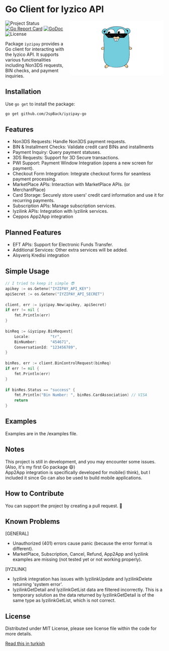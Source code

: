 # Go Client for Iyzico API

<img align="right" width="300" src="gopher.png" alt="gopher">

![Project Status](https://img.shields.io/badge/version-1.0.0-green.svg)
[![Go Report Card](https://goreportcard.com/badge/github.com/JspBack/iyzipay-go)](https://goreportcard.com/report/github.com/JspBack/iyzipay-go)
[![GoDoc](https://godoc.org/github.com/JspBack/iyzipay-go?status.svg)](https://pkg.go.dev/github.com/JspBack/iyzipay-go)
![License](https://img.shields.io/badge/license-MIT-blue.svg)

Package `iyzipay` provides a Go client for interacting with the Iyzico API. It supports various functionalities including Non3DS requests, BIN checks, and payment inquiries.

## Installation

Use `go get` to install the package:

```bash
go get github.com/JspBack/iyzipay-go
```

## Features

- Non3DS Requests: Handle Non3DS payment requests.
- BIN & Installment Checks: Validate credit card BINs and installments
- Payment Inquiry: Query payment statuses.
- 3DS Requests: Support for 3D Secure transactions.
- PWI Support: Payment Window Integration (opens a new screen for payment).
- Checkout Form Integration: Integrate checkout forms for seamless payment processing.
- MarketPlace APIs: Interaction with MarketPlace APIs. (or MerchantPlace)
- Card Storage: Securely store users' credit card information and use it for recurring payments.
- Subscription APIs: Manage subscription services.
- Iyzilink APIs: Integration with Iyzilink services.
- Ceppos App2App integration

## Planned Features

- EFT APIs: Support for Electronic Funds Transfer.
- Additional Services: Other extra services will be added.
- Alışveriş Kredisi integration

## Simple Usage

```go
// I tried to keep it simple 😎
apikey := os.Getenv("IYZIPAY_API_KEY")
apiSecret := os.Getenv("IYZIPAY_API_SECRET")

client, err := iyzipay.New(apikey, apiSecret)
if err != nil {
    fmt.Println(err)
}

binReq := &iyzipay.BinRequest{
    Locale:         "tr",
    BinNumber:      "454671",
    ConversationId: "123456789",
}

binRes, err := client.BinControlRequest(binReq)
if err != nil {
    fmt.Println(err)
}

if binRes.Status == "success" {
    fmt.Println("Bin Number: ", binRes.CardAssociation) // VISA
    return
}
```

## Examples

Examples are in the /examples file.

## Notes

This project is still in development, and you may encounter some issues. (Also, it's my first Go package 😄) \
App2App integration is specifically developed for mobile(i think), but I included it since Go can also be used to build mobile applications.

## How to Contribute

You can support the project by creating a pull request. 🙂

## Known Problems

[GENERAL]

- Unauthorized (401) errors cause panic (because the error format is different).
- MarketPlace, Subscription, Cancel, Refund, App2App and Iyzilink examples are missing (not tested yet or not working properly).

[IYZILINK]

- Iyzilink integration has issues with IyzilinkUpdate and IyzilinkDelete returning 'system error'.
- IyzilinkGetDetail and IyzilinkGetList data are filtered incorrectly. This is a temporary solution as the data returned by IyzilinkGetDetail is of the same type as IyzilinkGetList, which is not correct.

## License

Distributed under MIT License, please see license file within the code for more details.

[Read this in turkish](README.md)
